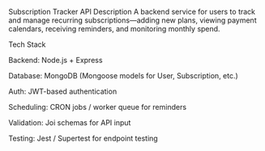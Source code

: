 Subscription Tracker API
Description
A backend service for users to track and manage recurring subscriptions—adding new plans, viewing payment calendars, receiving reminders, and monitoring monthly spend.

Tech Stack

Backend: Node.js + Express

Database: MongoDB (Mongoose models for User, Subscription, etc.)

Auth: JWT-based authentication

Scheduling: CRON jobs / worker queue for reminders

Validation: Joi schemas for API input

Testing: Jest / Supertest for endpoint testing
